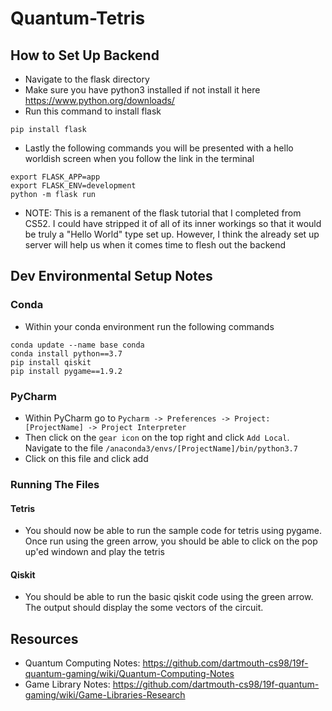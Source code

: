 # Quantum-Tetris

## How to Set Up Backend
* Navigate to the flask directory
* Make sure you have python3 installed if not install it here https://www.python.org/downloads/
* Run this command to install flask 
```
pip install flask
```
* Lastly the following commands you will be presented with a hello worldish screen when you follow the link in the terminal
```
export FLASK_APP=app
export FLASK_ENV=development
python -m flask run
```
* NOTE: This is a remanent of the flask tutorial that I completed from CS52. I could have stripped it of all of its inner workings so that it would be truly a "Hello World" type set up. However, I think the already set up server will help us when it comes time to flesh out the backend
## Dev Environmental Setup Notes

### Conda
* Within your conda environment run the following commands
```
conda update --name base conda
conda install python==3.7
pip install qiskit
pip install pygame==1.9.2
```

### PyCharm
* Within PyCharm go to `Pycharm -> Preferences -> Project:[ProjectName] -> Project Interpreter`
* Then click on the `gear icon` on the top right and click `Add Local`. Navigate to the file `/anaconda3/envs/[ProjectName]/bin/python3.7`
* Click on this file and click add
### Running The Files
#### Tetris
* You should now be able to run the sample code for tetris using pygame. Once run using the green arrow, you should be able to click on the pop up'ed windown and play the tetris
#### Qiskit
* You should be able to run the basic qiskit code using the green arrow. The output should display the some vectors of the circuit.

## Resources

* Quantum Computing Notes: https://github.com/dartmouth-cs98/19f-quantum-gaming/wiki/Quantum-Computing-Notes
* Game Library Notes: https://github.com/dartmouth-cs98/19f-quantum-gaming/wiki/Game-Libraries-Research
